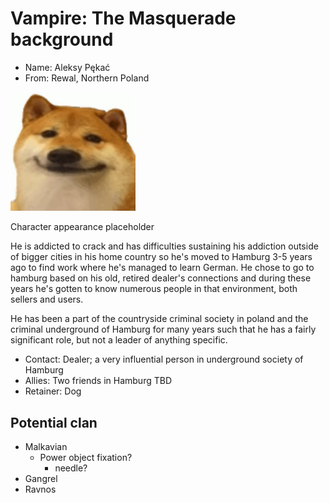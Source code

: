 # Vampire: The Masquerade background
*   Name:   Aleksy Pękać
*   From:   Rewal, Northern Poland

<img src="doge-smile-smile.jpg" alt="character appearance" width="200"/>

Character appearance placeholder

He is addicted to crack and has difficulties sustaining his addiction outside of bigger cities in his home country so he's moved to Hamburg 3-5 years ago to find work where he's managed to learn German. He chose to go to hamburg based on his old, retired dealer's connections and during these years he's gotten to know numerous people in that environment, both sellers and users.

He has been a part of the countryside criminal society in poland and the criminal underground of Hamburg for many years such that he has a fairly significant role, but not a leader of anything specific.

*   Contact:    Dealer; a very influential person in underground society of Hamburg
*   Allies:     Two friends in Hamburg TBD
*   Retainer:   Dog

## Potential clan
*   Malkavian
    -   Power object fixation?
        -   needle?
*   Gangrel
*   Ravnos

